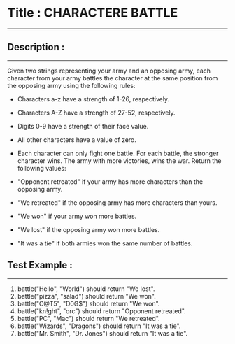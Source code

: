 # Title : CHARACTERE BATTLE 
---

## Description :
---
Given two strings representing your army and an opposing army, each character from your army battles the character at the same position from the opposing army using the following rules:

- Characters a-z have a strength of 1-26, respectively.
- Characters A-Z have a strength of 27-52, respectively.
- Digits 0-9 have a strength of their face value.
- All other characters have a value of zero.
- Each character can only fight one battle.
For each battle, the stronger character wins. The army with more victories, wins the war. Return the following values:

- "Opponent retreated" if your army has more characters than the opposing army.
- "We retreated" if the opposing army has more characters than yours.
- "We won" if your army won more battles.
- "We lost" if the opposing army won more battles.
- "It was a tie" if both armies won the same number of battles.

## Test Example :
---

1. battle("Hello", "World") should return "We lost".
2. battle("pizza", "salad") should return "We won".
3. battle("C@T5", "D0G$") should return "We won".
4. battle("kn!ght", "orc") should return "Opponent retreated".
5. battle("PC", "Mac") should return "We retreated".
6. battle("Wizards", "Dragons") should return "It was a tie".
7. battle("Mr. Smith", "Dr. Jones") should return "It was a tie".
